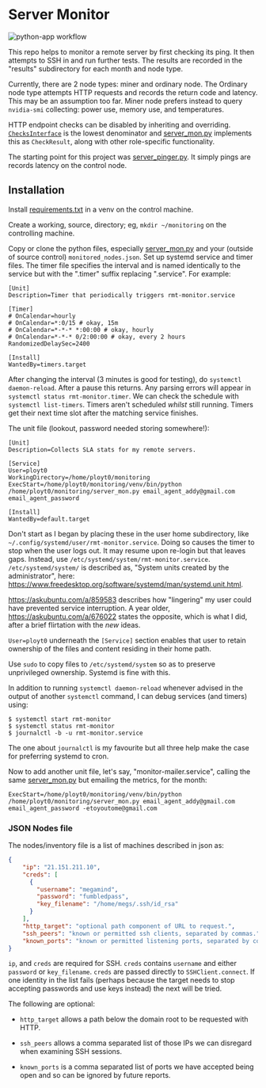 # Server Monitor

![python-app workflow](https://github.com/ployt0/server_monitor/actions/workflows/python-app.yml/badge.svg)

This repo helps to monitor a remote server by first checking its ping.
It then attempts to SSH in and run further tests. The results are recorded
in the "results" subdirectory for each month and node type.

Currently, there are 2 node types: miner and ordinary node. The Ordinary
node type attempts HTTP requests and records the return code and latency.
This may be an assumption too far. Miner node prefers instead to query
`nvidia-smi` collecting: power use, memory use, and temperatures.

HTTP endpoint checks can be disabled by inheriting and overriding.
[`ChecksInterface`](checks_interface.py) is the lowest denominator and 
[server_mon.py](server_mon.py) implements this as `CheckResult`, along with
other role-specific functionality.

The starting point for this project was [server_pinger.py](server_pinger.py).
It simply pings are records latency on the control node.

## Installation

Install [requirements.txt](requirements.txt) in a venv on the control machine.

Create a working, source, directory; eg, `mkdir ~/monitoring` on the 
controlling machine.

Copy or clone the python files, especially [server_mon.py](server_mon.py)
and your (outside of source control) `monitored_nodes.json`. Set up systemd
service and timer files. The timer file specifies the interval and is named
identically to the service but with the ".timer" suffix replacing ".service".
For example:

```
[Unit]
Description=Timer that periodically triggers rmt-monitor.service

[Timer]
# OnCalendar=hourly
# OnCalendar=*:0/15 # okay, 15m
# OnCalendar=*-*-* *:00:00 # okay, hourly 
# OnCalendar=*-*-* 0/2:00:00 # okay, every 2 hours
RandomizedDelaySec=2400

[Install]
WantedBy=timers.target
```

After changing the interval (3 minutes is good for testing), do 
`systemctl daemon-reload`. After a pause this returns.
Any parsing errors will appear in `systemctl status rmt-monitor.timer`.
We can check the schedule with `systemctl list-timers`. Timers aren't scheduled 
*whilst* still running. Timers get their next time slot after the matching
service finishes.

The unit file (lookout, password needed storing somewhere!):

```
[Unit]
Description=Collects SLA stats for my remote servers.

[Service]
User=ployt0
WorkingDirectory=/home/ployt0/monitoring
ExecStart=/home/ployt0/monitoring/venv/bin/python /home/ployt0/monitoring/server_mon.py email_agent_addy@gmail.com email_agent_password

[Install]
WantedBy=default.target
```

Don't start as I began by placing these in the user home subdirectory, like
`~/.config/systemd/user/rmt-monitor.service`.  Doing so causes the timer to stop
when the user logs out. It may resume upon re-login but that leaves gaps.
Instead, use `/etc/systemd/system/rmt-monitor.service`. `/etc/systemd/system/`
is described as, "System units created by the administrator", here:
<https://www.freedesktop.org/software/systemd/man/systemd.unit.html>.

<https://askubuntu.com/a/859583> describes how "lingering" my user
could have prevented service interruption. A year older, <https://askubuntu.com/a/676022>
states the opposite, which is what I did, after a brief flirtation with the
*new* ideas.

`User=ployt0` underneath the `[Service]` section enables that user to retain
ownership of the files and content residing in their home path.

Use `sudo` to copy files to `/etc/systemd/system` so as to preserve
unprivileged ownership. Systemd is fine with this.

In addition to running `systemctl daemon-reload` whenever advised in the output
of another `systemctl` command, I can debug services (and timers) using:

```shell
$ systemctl start rmt-monitor
$ systemctl status rmt-monitor
$ journalctl -b -u rmt-monitor.service
```

The one about `journalctl` is my favourite but all three help make the case for
preferring systemd to cron.

Now to add another unit file, let's say, "monitor-mailer.service", calling the
same [server_mon.py](server_mon.py) but emailing the metrics, for the month:

```
ExecStart=/home/ployt0/monitoring/venv/bin/python /home/ployt0/monitoring/server_mon.py email_agent_addy@gmail.com email_agent_password -etoyoutome@gmail.com
```

### JSON Nodes file

The nodes/inventory file is a list of machines described in json as:

```json
{
    "ip": "21.151.211.10",
    "creds": [
      {
        "username": "megamind",
        "password": "fumbledpass",
        "key_filename": "/home/megs/.ssh/id_rsa"
      }
    ],
    "http_target": "optional path component of URL to request.",
    "ssh_peers": "known or permitted ssh clients, separated by commas.",
    "known_ports": "known or permitted listening ports, separated by commas."
}
```

`ip`, and `creds` are required for SSH. `creds` contains `username` and either
`password` or `key_filename`. `creds` are passed directly to 
`SSHClient.connect`. If one identity in the list fails (perhaps because the
target needs to stop accepting passwords and use keys instead) the next will
be tried.

The following are optional:

- `http_target` allows a path below the domain root to be requested with HTTP.

- `ssh_peers` allows a comma separated list of those IPs we can disregard when
  examining SSH sessions.

- `known_ports` is a comma separated list of ports we have accepted being open
  and so can be ignored by future reports.